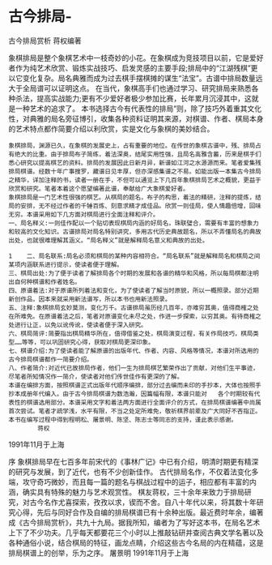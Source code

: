 # 古今排局-

古今排局赏析 蒋权编著

象棋排局是整个象棋艺术中一枝奇妙的小花。在象棋成为竞技项目以前，它是爱好者作为纯艺术欣赏、锻炼实战技巧、启发灵感的主要手段;排局中的“江湖残棋”更以它变化复杂。局名典雅而成为过去棋手摆棋摊的谋生“法宝”。古谱中排局数量远大于全局谱可以证明这点。
    在当代，象棋高手们也通过学习、研究排局来熟悉各种杀法，提高实战能力;更有不少爱好者极少参加比赛，长年累月沉浸其中，这就是一种艺术的追求了。
    本书选择古今有代表性的排局”则，除了技巧外着重其文化性，对典雅的局名旁征博引，收集各种资料证明其来源，对棋谱、作者、棋局本身的艺术特点都作简要介绍以利欣赏，实是文化与象棋的美妙结合。
	
    象棋排局，渊源已久，在象棋的发展史上，占有重要的地位。在传世的象棋古谱中，残、排局占有绝大的比重。由于排局布子简练，着法深奥，结尾实用性强，且局名高雅含蓄，历来是棋手们悉心研究以提高棋艺的资料。排局的发展因此日新月异，新谱如江河之水源源而来。笔者爱集残排局棋谱。经数十年广事搜罗，藏谱日见丰厚，但亦深感集谱之不易。如能出版一本集古今排局之精华，详加注释的书，读者一册在手，不但可以通览上下几百年象棋排局艺术之概貌，更益于欣赏和研究。笔者本着这个愿望编著此谱，奉献给广大象棋爱好者。
    象棋排局是一门艺术性很强的棋艺。从棋局的题名，布子的构思，着法的精研，注释的提炼，结局的安排，无不经过作者的千锤百炼、刻意求精才成佳品。欣赏一则佳局，使人情趣倍增，回味无穷。本谱采用如下几方面对棋局进行全面注释和评介。
    一、局名释义:一则佳作配以一个贴切表现棋局内涵的好局名，珠联璧合，需要有丰富的想象力和较高的文化知识。古谱排局对局名特别讲究，多用古代历史典故题名，所以不弄懂局名的典故出处，也就很难理解其涵义。“局名释义”就是解释局名意义和典故的出处。
                                                                          1    二、局名联系:局名必须和棋局的某种内容相符合。“局名联系”就是解释局名和棋局之间某项内涵联系进行提示，使读者便于理解。
    三、棋局出处:为了便于读者了解排局各个时期的发展和各谱的精华和风格，所以每局棋都注明出自何种棋谱和作者姓名。
    四、原谱着法:对于原谱所列着法和变化，为了使读者了解当时原貌，所以一概照录。部分近期新创作品，因本来就采用新法谱写，所以本书也用新法照录。
    五、注释:象棋排局玄妙莫测，变化万千。古谱排局虽历经几百年，亦难穷其奥，值得商榷之处在所难免。在原谱着法之后，笔者对原谱变化未尽之处，作进一步探索，以穷其奥。有待商榷之处进行让正，以免以讹传讹，使读者便于深入研究。
    六、棋局简评:简要指出棋局精华所在，值得借鉴之处，棋局演变过程，有关作局技巧，棋局类型……等等，可以巩固研究心得，获取对棋局更深印象。
    七、棋谱介绍:为了使读者能了解原谱的出版年代、作者、内容、风格等情况，本谱对所选用的古今排局棋谱都作一简要介绍。
    八、作者简介:对近代已故排局作者，他们一生为排局棋艺繁荣作出了贡献，对他们生平事迹，尽笔者所知情况作一简介，使读者对他们传世佳作有更深的了解。
    本谱在编排方面，按照棋谱正式出版年代顺序编排，部分过去编而未印的手抄本，大体也按照手抄本成册年代编入。由于古今排局棋谱为数浩瀚，因篇幅有限，本谱只能对   各个时期较有代表性的棋谱选用部分。本谱采用文字和着法两方面进行全面评介的方式，在排局棋谱编著中尚属首次尝试。笔者才疏学浅，水平有限，不当之处定所难免，敬祈棋界前辈及广大同好不吝指正。
    本书在编写过程中得到程明松、屠景明、陈坚、陈志士等同志的支持，谨此表示感谢。
            蒋权
1991年11月于上海


序
    象棋排局早在七百多年前宋代的《事林广记》中已有介绍，明清时期更有精深的研究与发展，到了近代，也有不少创新佳作。
    古代排局名作，不仅着法变化多端，攻守奇巧微妙，而且每一篇的题名与棋战过程中的运子，相应都有丰富的内涵，确实具有特殊的魅力与艺术观赏性。
    棋友蒋权，三十余年来致力于排局研究，对古今名作尤喜探索，孜孜以求，锲而不舍。自八十年代以来，将其数十年研究心得，先后与同好合作及自编的排局棋谱已有十余种出版。最近费时年余，编著成《古今排局赏析》，共九十九局。据我所知，编者为了写好这本书，在局名艺术上下了不少功夫。几乎每天都要花三个小时以上推敲钻研并查阅古典文学名著以及各种通俗小说，结合棋局的特征，画龙点睛，介绍这些古今名局的内在精蕴，这是排局棋谱上的创举，乐为之序。
              屠景明
1991年11月于上海
